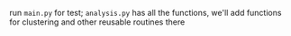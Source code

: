 run `main.py` for test;
`analysis.py` has all the functions, we'll add functions for clustering and other reusable routines there
